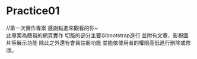 # Practice01
//第一次實作專案
感謝點進來觀看的你~</br>
此專案為簡易的網頁實作
切版的部分主要以bootstrap進行
並附有文章、影視圖片等展示功能
除此之外還有會員註冊功能
並能依使用者的權限高低進行刪除或修改。
